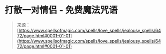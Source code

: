<!--yml

category: 未分类

date: 2024-06-12 18:41:09

-->

# 打散一对情侣 - 免费魔法咒语

> 来源：[https://www.spellsofmagic.com/spells/love_spells/jealousy_spells/6472/page.html#0001-01-01](https://www.spellsofmagic.com/spells/love_spells/jealousy_spells/6472/page.html#0001-01-01)

